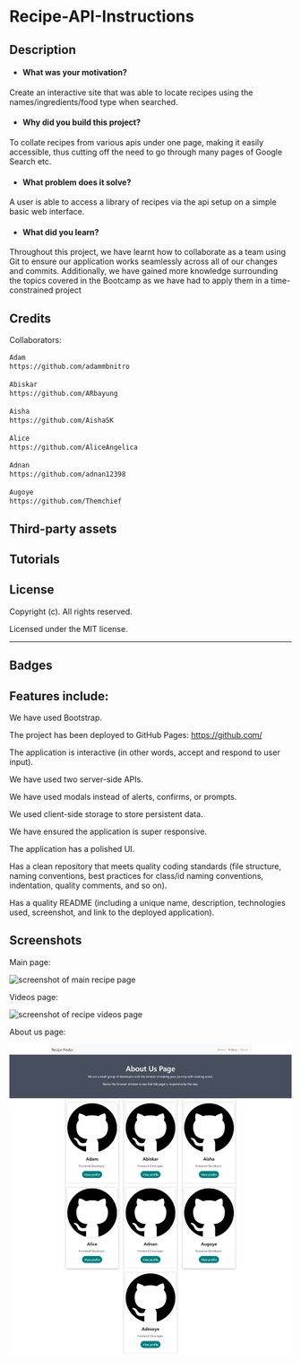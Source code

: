 # Recipe-API-Instructions

## Description

 
- #### What was your motivation?
Create an interactive site that was able to locate recipes using the names/ingredients/food type when searched. 
- #### Why did you build this project? 
To collate recipes from various apis under one page, making it easily accessible, thus cutting off the need to go through many pages of Google Search etc. 
- #### What problem does it solve?
A user is able to access a library of recipes via the api setup on a simple basic web interface.
- #### What did you learn? 
Throughout this project, we have learnt how to collaborate as a team using Git to ensure our application works seamlessly across all of our changes and commits. Additionally, we have gained more knowledge surrounding the topics covered in the Bootcamp as we have had to apply them in a time-constrained project


## Credits

Collaborators:
    
    Adam
    https://github.com/adammbnitro
    
    Abiskar 
    https://github.com/ARbayung
    
    Aisha
    https://github.com/AishaSK
    
    Alice
    https://github.com/AliceAngelica
    
    Adnan
    https://github.com/adnan12398
    
    Augoye
    https://github.com/Themchief

## Third-party assets 

    
## Tutorials

## License

Copyright (c). All rights reserved.

Licensed under the MIT license.

---

## Badges

## Features include:

We have used Bootstrap.

The project has been deployed to GitHub Pages: https://github.com/

The application is interactive (in other words, accept and respond to user input).

We have used two server-side APIs.

We have used modals instead of alerts, confirms, or prompts.

We used client-side storage to store persistent data.

We have ensured the application is super responsive.

The application has a polished UI.

Has a clean repository that meets quality coding standards (file structure, naming conventions, best practices for class/id naming conventions, indentation, quality comments, and so on).

Has a quality README (including a unique name, description, technologies used, screenshot, and link to the deployed application).

## Screenshots

Main page:

![screenshot of main recipe page](./images/main-page-screenshot.png)

Videos page:

![screenshot of recipe videos page](./images/videos-page-screenshot.png)

About us page:

![screenshot of about us page](./images/about-us-page-screenshot.png)
